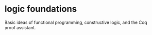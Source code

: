 # logic foundations
Basic ideas of functional programming, constructive logic, and the Coq proof assistant.
